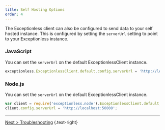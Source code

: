 ```yaml
---
title: Self Hosting Options
order: 4
---
```

The Exceptionless client can also be configured to send data to your self hosted instance. This is configured by setting the `serverUrl` setting to point to your Exceptionless instance.

### JavaScript

You can set the `serverUrl` on the default ExceptionlessClient instance.

```javascript
exceptionless.ExceptionlessClient.default.config.serverUrl = 'http://localhost:50000';
```

### Node.js

You can set the `serverUrl` on the default ExceptionlessClient instance.

```javascript
var client = require('exceptionless.node').ExceptionlessClient.default;
client.config.serverUrl = 'http://localhost:50000';
```
---

[Next > Troubleshooting](troubleshooting) {.text-right}